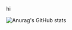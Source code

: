 hi

![Anurag's GitHub stats](https://github-readme-stats.vercel.app/api?username=Fredrick-Li&show_icons=true&theme=radical)

